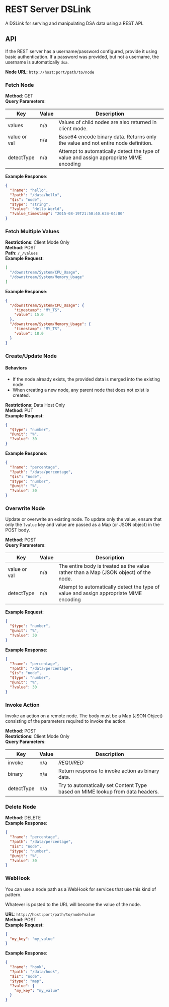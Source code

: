 # REST Server DSLink

A DSLink for serving and manipulating DSA data using a REST API.

## API

If the REST server has a username/password configured, provide it using basic authentication.
If a password was provided, but not a username, the username is automatically `dsa`.

**Node URL**: `http://host:port/path/to/node`

### Fetch Node

**Method**: GET<br/>
**Query Parameters**:

Key | Value | Description
--- | ----- | -----------
values | n/a | Values of child nodes are also returned in client mode.
value or val  | n/a | Base64 encode binary data. Returns only the value and not entire node definition.
detectType | n/a | Attempt to automatically detect the type of value and assign appropriate MIME encoding

**Example Response**:

```json
{
  "?name": "hello",
  "?path": "/data/hello",
  "$is": "node",
  "$type": "string",
  "?value": "Hello World",
  "?value_timestamp": "2015-08-19T21:50:40.624-04:00"
}
```

### Fetch Multiple Values

**Restrictions**: Client Mode Only<br/>
**Method**: POST<br/>
**Path**: `/_/values`<br/>
**Example Request**:

```json
[
  "/downstream/System/CPU_Usage",
  "/downstream/System/Memory_Usage"
]
```

**Example Response**:

```json
{
  "/downstream/System/CPU_Usage": {
    "timestamp": "MY_TS",
    "value": 15.0
  },
  "/downstream/System/Memory_Usage": {
    "timestamp": "MY_TS",
    "value": 18.0
  }
}
```

### Create/Update Node

#### Behaviors

- If the node already exists, the provided data is merged into the existing node.
- When creating a new node, any parent node that does not exist is created.

**Restrictions**: Data Host Only<br/>
**Method**: PUT<br/>
**Example Request**:
```json
{
  "$type": "number",
  "@unit": "%",
  "?value": 30
}
```

**Example Response**:
```json
{
  "?name": "percentage",
  "?path": "/data/percentage",
  "$is": "node",
  "$type": "number",
  "@unit": "%",
  "?value": 30
}
```

### Overwrite Node

Update or overwrite an existing node. To update only the value, ensure that only the `?value` key and value are passed
as a Map (or JSON object) in the POST body.

**Method**: POST<br/>
**Query Parameters**:

Key | Value | Description
--- | ----- | -----------
value or val  | n/a | The entire body is treated as the value rather than a Map (JSON object) of the node.
detectType | n/a | Attempt to automatically detect the type of value and assign appropriate MIME encoding

**Example Request**:
```json
{
  "$type": "number",
  "@unit": "%",
  "?value": 30
}
```

**Example Response**:
```json
{
  "?name": "percentage",
  "?path": "/data/percentage",
  "$is": "node",
  "$type": "number",
  "@unit": "%",
  "?value": 30
}
```

### Invoke Action

Invoke an action on a remote node. The body must be a Map (JSON Object) consisting of the parameters required to invoke
the action.

**Method**: POST<br/>
**Restrictions**: Client Mode Only<br/>
**Query Parameters**:

Key | Value | Description
--- | ----- | -----------
invoke | n/a | *REQUIRED*
binary | n/a | Return response to invoke action as binary data.
detectType | n/a | Try to automatically set Content Type based on MIME lookup from data headers.

### Delete Node

**Method**: DELETE<br/>
**Example Response**:
```json
{
  "?name": "percentage",
  "?path": "/data/percentage",
  "$is": "node",
  "$type": "number",
  "@unit": "%",
  "?value": 30
}
```

### WebHook

You can use a node path as a WebHook for services that use this kind of pattern.

Whatever is posted to the URL will become the value of the node.

**URL**: `http://host:port/path/to/node?value`<br/>
**Method**: POST<br/>
**Example Request**:
```json
{
  "my_key": "my_value"
}
```

**Example Response**:
```json
{
  "?name": "hook",
  "?path": "/data/hook",
  "$is": "node",
  "$type": "map",
  "?value": {
    "my_key": "my_value"
  }
}
```
